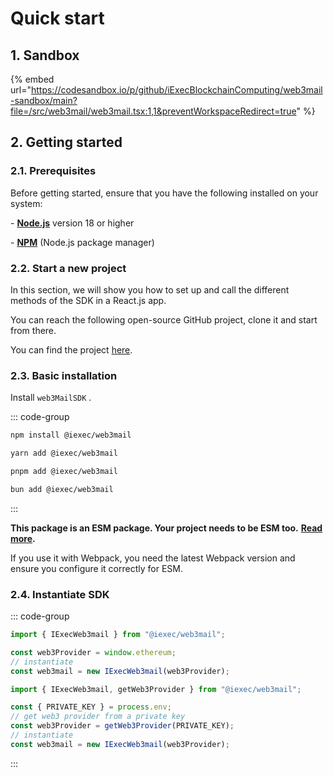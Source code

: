 # Quick start

## 1. Sandbox

{% embed url="<https://codesandbox.io/p/github/iExecBlockchainComputing/web3mail-sandbox/main?file=/src/web3mail/web3mail.tsx:1,1&preventWorkspaceRedirect=true>" %}

## 2. Getting started

### **2.1. Prerequisites**

Before getting started, ensure that you have the following installed on your system:

\- [**Node.js**](https://nodejs.org/en/) version 18 or higher

\- [**NPM**](https://docs.npmjs.com/) (Node.js package manager)

### **2.2. Start a new project**

In this section, we will show you how to set up and call the different methods of the SDK in a React.js app.

You can reach the following open-source GitHub project, clone it and start from there.

You can find the project [here](https://github.com/iExecBlockchainComputing/web3Mail-sandbox).

### **2.3. Basic installation**

Install `web3MailSDK` .

::: code-group

```sh [npm]
npm install @iexec/web3mail
```

```sh
yarn add @iexec/web3mail
```

```sh
pnpm add @iexec/web3mail
```

```sh
bun add @iexec/web3mail
```

:::

**This package is an ESM package. Your project needs to be ESM too.** [**Read more**](https://gist.github.com/sindresorhus/a39789f98801d908bbc7ff3ecc99d99c)**.**

If you use it with Webpack, you need the latest Webpack version and ensure you configure it correctly for ESM.

### **2.4. Instantiate SDK**

::: code-group

```js [Browser]
import { IExecWeb3mail } from "@iexec/web3mail";

const web3Provider = window.ethereum;
// instantiate
const web3mail = new IExecWeb3mail(web3Provider);
```

```js [NodeJS]
import { IExecWeb3mail, getWeb3Provider } from "@iexec/web3mail";

const { PRIVATE_KEY } = process.env;
// get web3 provider from a private key
const web3Provider = getWeb3Provider(PRIVATE_KEY);
// instantiate
const web3mail = new IExecWeb3mail(web3Provider);
```

:::
